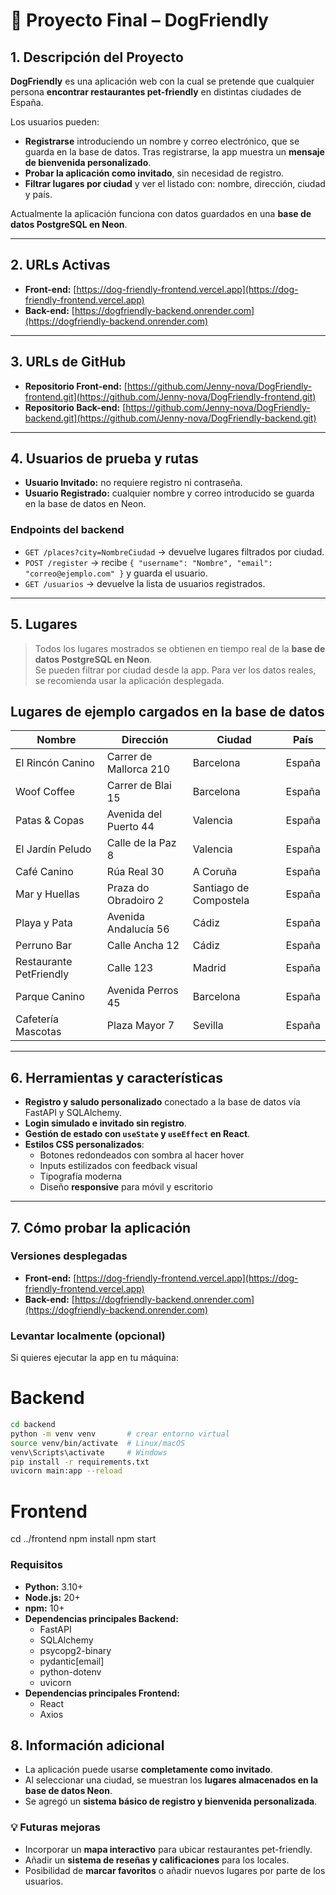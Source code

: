 # 🐾 Proyecto Final – DogFriendly

## 1. Descripción del Proyecto
**DogFriendly** es una aplicación web con la cual se pretende que cualquier persona **encontrar restaurantes pet-friendly** en distintas ciudades de España.  

Los usuarios pueden:  
- **Registrarse** introduciendo un nombre y correo electrónico, que se guarda en la base de datos. Tras registrarse, la app muestra un **mensaje de bienvenida personalizado**.  
- **Probar la aplicación como invitado**, sin necesidad de registro.  
- **Filtrar lugares por ciudad** y ver el listado con: nombre, dirección, ciudad y país.  

Actualmente la aplicación funciona con datos guardados en una **base de datos PostgreSQL en Neon**.

---

## 2. URLs Activas
- **Front-end:** [https://dog-friendly-frontend.vercel.app](https://dog-friendly-frontend.vercel.app)  
- **Back-end:** [https://dogfriendly-backend.onrender.com](https://dogfriendly-backend.onrender.com)

---

## 3. URLs de GitHub
- **Repositorio Front-end:** [https://github.com/Jenny-nova/DogFriendly-frontend.git](https://github.com/Jenny-nova/DogFriendly-frontend.git)  
- **Repositorio Back-end:** [https://github.com/Jenny-nova/DogFriendly-backend.git](https://github.com/Jenny-nova/DogFriendly-backend.git)

---

## 4. Usuarios de prueba y rutas

- **Usuario Invitado:** no requiere registro ni contraseña.  
- **Usuario Registrado:** cualquier nombre y correo introducido se guarda en la base de datos en Neon.

### Endpoints del backend
- `GET /places?city=NombreCiudad` → devuelve lugares filtrados por ciudad.  
- `POST /register` → recibe `{ "username": "Nombre", "email": "correo@ejemplo.com" }` y guarda el usuario.  
- `GET /usuarios` → devuelve la lista de usuarios registrados.

---

## 5. Lugares
> Todos los lugares mostrados se obtienen en tiempo real de la **base de datos PostgreSQL en Neon**.  
> Se pueden filtrar por ciudad desde la app. Para ver los datos reales, se recomienda usar la aplicación desplegada.

## Lugares de ejemplo cargados en la base de datos

| Nombre                   | Dirección                | Ciudad                | País    |
|--------------------------|-------------------------|----------------------|--------|
| El Rincón Canino         | Carrer de Mallorca 210  | Barcelona            | España |
| Woof Coffee              | Carrer de Blai 15       | Barcelona            | España |
| Patas & Copas            | Avenida del Puerto 44   | Valencia             | España |
| El Jardín Peludo         | Calle de la Paz 8       | Valencia             | España |
| Café Canino              | Rúa Real 30             | A Coruña             | España |
| Mar y Huellas            | Praza do Obradoiro 2    | Santiago de Compostela | España |
| Playa y Pata             | Avenida Andalucía 56    | Cádiz                | España |
| Perruno Bar              | Calle Ancha 12          | Cádiz                | España |
| Restaurante PetFriendly  | Calle 123               | Madrid               | España |
| Parque Canino            | Avenida Perros 45       | Barcelona            | España |
| Cafetería Mascotas       | Plaza Mayor 7           | Sevilla              | España |
---

## 6. Herramientas y características

- **Registro y saludo personalizado** conectado a la base de datos vía FastAPI y SQLAlchemy.  
- **Login simulado e invitado sin registro**.  
- **Gestión de estado con `useState` y `useEffect` en React**.  
- **Estilos CSS personalizados**:
  - Botones redondeados con sombra al hacer hover  
  - Inputs estilizados con feedback visual  
  - Tipografía moderna  
  - Diseño **responsive** para móvil y escritorio

---

## 7. Cómo probar la aplicación

### Versiones desplegadas
- **Front-end:** [https://dog-friendly-frontend.vercel.app](https://dog-friendly-frontend.vercel.app)  
- **Back-end:** [https://dogfriendly-backend.onrender.com](https://dogfriendly-backend.onrender.com)

### Levantar localmente (opcional)
Si quieres ejecutar la app en tu máquina:

# Backend
```bash
cd backend
python -m venv venv       # crear entorno virtual
source venv/bin/activate  # Linux/macOS
venv\Scripts\activate     # Windows
pip install -r requirements.txt
uvicorn main:app --reload
```

# Frontend
cd ../frontend
npm install
npm start

### Requisitos
- **Python:** 3.10+
- **Node.js:** 20+
- **npm:** 10+
- **Dependencias principales Backend:**
  - FastAPI
  - SQLAlchemy
  - psycopg2-binary
  - pydantic[email]
  - python-dotenv
  - uvicorn
- **Dependencias principales Frontend:**
  - React
  - Axios

## 8. Información adicional
- La aplicación puede usarse **completamente como invitado**.  
- Al seleccionar una ciudad, se muestran los **lugares almacenados en la base de datos Neon**.  
- Se agregó un **sistema básico de registro y bienvenida personalizada**.  

### 💡 Futuras mejoras
- Incorporar un **mapa interactivo** para ubicar restaurantes pet-friendly.  
- Añadir un **sistema de reseñas y calificaciones** para los locales.  
- Posibilidad de **marcar favoritos** o añadir nuevos lugares por parte de los usuarios.